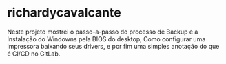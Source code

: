 # richardycavalcante
Neste projeto mostrei o passo-a-passo do processo de Backup e a Instalação do Windowns pela BIOS do desktop, Como configurar uma impressora baixando seus drivers, e por fim uma simples anotação do que é CI/CD no GitLab.
